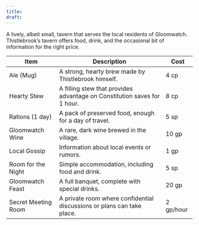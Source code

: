 ```yaml
---
title: 
draft:
---
```

A lively, albeit small, tavern that serves the local residents of Gloomwatch. Thistlebrook’s tavern offers food, drink, and the occasional bit of information for the right price.

|**Item**|**Description**|**Cost**|
|---|---|---|
|Ale (Mug)|A strong, hearty brew made by Thistlebrook himself.|4 cp|
|Hearty Stew|A filling stew that provides advantage on Constitution saves for 1 hour.|8 cp|
|Rations (1 day)|A pack of preserved food, enough for a day of travel.|5 sp|
|Gloomwatch Wine|A rare, dark wine brewed in the village.|10 gp|
|Local Gossip|Information about local events or rumors.|1 gp|
|Room for the Night|Simple accommodation, including food and drink.|5 sp|
|Gloomwatch Feast|A full banquet, complete with special drinks.|20 gp|
|Secret Meeting Room|A private room where confidential discussions or plans can take place.|2 gp/hour|
